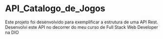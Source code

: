 # API_Catalogo_de_Jogos
Este projeto foi desenvolvido para exemplificar a estrutura de uma API Rest. Desenvolvi este API no decorrer do meu curso de Full Stack Web Developer na DIO
